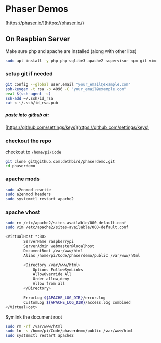 # Phaser Demos

[https://phaser.io/](https://phaser.io/)


## On Raspbian Server

Make sure php and apache are installed (along with other libs)

```bash
sudo apt install -y php php-sqlite3 apache2 supervisor npm git vim
```

### setup git if needed

```bash
git config --global user.email "your_email@example.com"
ssh-keygen -t rsa -b 4096 -C "your_email@example.com"
eval $(ssh-agent -s)
ssh-add ~/.ssh/id_rsa
cat < ~/.ssh/id_rsa.pub
```
##### paste into github at:
[https://github.com/settings/keys](https://github.com/settings/keys)

### checkout the repo
checkout to `/home/pi/Code`

```bash
git clone git@github.com:dethbird/phaserdemo.git
cd phaserdemo
```

### apache mods

```bash
sudo a2enmod rewrite
sudo a2enmod headers
sudo systemctl restart apache2
```

### apache vhost

```bash
sudo rm /etc/apache2/sites-available/000-default.conf
sudo vim /etc/apache2/sites-available/000-default.conf
```

```bash
<VirtualHost *:80>
        ServerName raspberrypi
        ServerAdmin webmaster@localhost
        DocumentRoot /var/www/html
        Alias /home/pi/Code/phaserdemo/public /var/www/html

        <Directory /var/www/html>
            Options FollowSymLinks
            AllowOverride All
            Order allow,deny
            Allow from all
        </Directory>

        ErrorLog ${APACHE_LOG_DIR}/error.log
        CustomLog ${APACHE_LOG_DIR}/access.log combined
</VirtualHost>
```
Symlink the document root
```bash
sudo rm -rf /var/www/html
sudo ln -s /home/pi/Code/phaserdemo/public /var/www/html
sudo systemctl restart apache2
```
